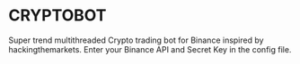 # CRYPTOBOT
Super trend multithreaded Crypto trading bot for Binance inspired by hackingthemarkets.
Enter your Binance API and Secret Key in the config file.
